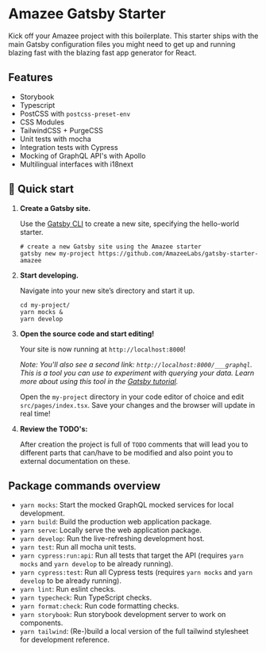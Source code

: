 # Amazee Gatsby Starter

Kick off your Amazee project with this boilerplate. This starter ships with the main Gatsby configuration files you might need to get up and running blazing fast with the blazing fast app generator for React.

## Features

- Storybook
- Typescript
- PostCSS with `postcss-preset-env`
- CSS Modules
- TailwindCSS + PurgeCSS
- Unit tests with mocha
- Integration tests with Cypress
- Mocking of GraphQL API's with Apollo
- Multilingual interfaces with i18next

## 🚀 Quick start

1.  **Create a Gatsby site.**

    Use the [Gatsby CLI](https://www.gatsbyjs.org/tutorial/part-zero/#using-the-gatsby-cli) to create a new site, specifying the hello-world starter.

    ```shell
    # create a new Gatsby site using the Amazee starter
    gatsby new my-project https://github.com/AmazeeLabs/gatsby-starter-amazee
    ```

1.  **Start developing.**

    Navigate into your new site’s directory and start it up.

    ```shell
    cd my-project/
    yarn mocks &
    yarn develop
    ```

1.  **Open the source code and start editing!**

    Your site is now running at `http://localhost:8000`!

    _Note: You'll also see a second link: _`http://localhost:8000/___graphql`_. This is a tool you can use to experiment with querying your data. Learn more about using this tool in the [Gatsby tutorial](https://www.gatsbyjs.org/tutorial/part-five/#introducing-graphiql)._

    Open the `my-project` directory in your code editor of choice and edit `src/pages/index.tsx`. Save your changes and the browser will update in real time!

1.  **Review the TODO's:**

    After creation the project is full of `TODO` comments that will lead you to different parts that can/have to be
    modified and also point you to external documentation on these.

## Package commands overview

- `yarn mocks`: Start the mocked GraphQL mocked services for local development.
- `yarn build`: Build the production web application package.
- `yarn serve`: Locally serve the web application package.
- `yarn develop`: Run the live-refreshing development host.
- `yarn test`: Run all mocha unit tests.
- `yarn cypress:run:api`: Run all tests that target the API (requires `yarn mocks` and `yarn develop` to be already running).
- `yarn cypress:test`: Run all Cypress tests (requires `yarn mocks` and `yarn develop` to be already running).
- `yarn lint`: Run eslint checks.
- `yarn typecheck`: Run TypeScript checks.
- `yarn format:check`: Run code formatting checks.
- `yarn storybook`: Run storybook development server to work on components.
- `yarn tailwind`: (Re-)build a local version of the full tailwind stylesheet for development reference.
